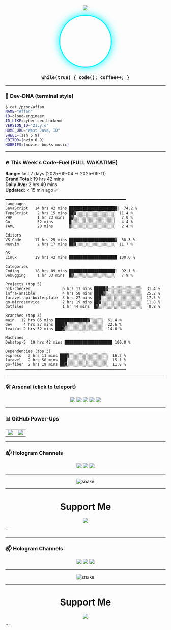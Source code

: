 
<!-- 2025 Neon-Card Edition -->
<div align="center">
  <img src="https://capsule-render.vercel.app/api?type=waving&color=gradient&height=180&section=header&text=Affan&fontSize=60&fontAlignY=35&desc=%F0%9F%9A%80%20Cloud%20%7C%20Cyber-Sec%20%7C%20Backend&descAlignY=55"/>
</div>

<p align="center">
  <img src="https://github.com/akhfhid.png" width="160" style="border-radius:50%;border:3px solid #00f5ff;box-shadow:0 0 25px #00f5ff"/>
</p>

<h3 align="center">
  <code>while(true) { code(); coffee++; }</code>
</h3>

---

### 🧪 Dev-DNA (terminal style)
```bash
$ cat /proc/affan
NAME="Affan"
ID=cloud-engineer
ID_LIKE=cyber-sec,backend
VERSION_ID="21.y.o"
HOME_URL="West Java, ID"
SHELL=(zsh 5.9)
EDITOR=(nvim 0.9)
HOBBIES=(movies books music)
```

---

### 🔥 This Week's Code-Fuel (FULL WAKATIME)
**Range:** last 7 days (2025-09-04 → 2025-09-11)  
**Grand Total:** 19 hrs 42 mins  
**Daily Avg:** 2 hrs 49 mins  
**Updated:** < 15 min ago ✅

```text
━━━━━━━━━━━━━━━━━━━━━━━━━━━━━━━━━━━━━━━━━━━━━━━━━━━━━
Languages
JavaScript   14 hrs 42 mins ████████████████████▓░  74.2 %
TypeScript    2 hrs 15 mins ██▓░░░░░░░░░░░░░░░░░  11.4 %
PHP           1 hr 23 mins  █▓░░░░░░░░░░░░░░░░░░   7.0 %
Go            52 mins       █░░░░░░░░░░░░░░░░░░░   4.4 %
YAML          28 mins       ▓░░░░░░░░░░░░░░░░░░░   2.4 %

Editors
VS Code      17 hrs 25 mins ████████████████████▓  88.3 %
Neovim        2 hrs 17 mins ██▓░░░░░░░░░░░░░░░░░  11.7 %

OS
Linux        19 hrs 42 mins █████████████████████ 100.0 %

Categories
Coding       18 hrs 09 mins ████████████████████░  92.1 %
Debugging     1 hr 33 mins  █▓░░░░░░░░░░░░░░░░░░   7.9 %

Projects (top 5)
nik-checker              6 hrs 11 mins █████▓░░░░░░░░░░░░░░░  31.4 %
infra-ansible            4 hrs 58 mins ████▓░░░░░░░░░░░░░░░░  25.2 %
laravel-api-boilerplate  3 hrs 27 mins ███░░░░░░░░░░░░░░░░░░  17.5 %
go-microservice          2 hrs 19 mins ██▓░░░░░░░░░░░░░░░░░░  11.8 %
dotfiles                 1 hr 44 mins  █▓░░░░░░░░░░░░░░░░░░░   8.8 %

Branches (top 3)
main   12 hrs 05 mins ██████████████▓░░░░░░  61.4 %
dev     4 hrs 27 mins ████▓░░░░░░░░░░░░░░░░  22.6 %
feat/ui 2 hrs 52 mins ███▓░░░░░░░░░░░░░░░░░  14.6 %

Machines
Dekstop-5  19 hrs 42 mins █████████████████████ 100.0 %

Dependencies (top 3)
express   3 hrs 11 mins ███▓░░░░░░░░░░░░░░░░░  16.2 %
laravel   2 hrs 58 mins ███░░░░░░░░░░░░░░░░░░  15.1 %
go-fiber  2 hrs 19 mins ██▓░░░░░░░░░░░░░░░░░░  11.8 %
━━━━━━━━━━━━━━━━━━━━━━━━━━━━━━━━━━━━━━━━━━━━━━━━━━━━━
```

---

### 🛠️ Arsenal (click to teleport)
<p align="center">
  <a href="https://nodejs.org"><img src="https://img.shields.io/badge/Node-20-339933?style=flat&logo=nodedotjs&logoColor=white"/></a>
  <a href="https://golang.org"><img src="https://img.shields.io/badge/Go-1.22-00ADD8?style=flat&logo=go&logoColor=white"/></a>
  <a href="https://laravel.com"><img src="https://img.shields.io/badge/Laravel-11-FF2D20?style=flat&logo=laravel&logoColor=white"/></a>
  <a href="https://docker.com"><img src="https://img.shields.io/badge/Docker-24-2496ED?style=flat&logo=docker&logoColor=white"/></a>
  <a href="https://aws.amazon.com"><img src="https://img.shields.io/badge/AWS-Architect-FF9900?style=flat&logo=amazonaws&logoColor=white"/></a>
</p>

---

### 📊 GitHub Power-Ups
<table align="center">
  <tr>
    <td><img src="https://github-readme-stats.vercel.app/api?username=akhfhid&show_icons=true&theme=react&hide_border=true&bg_color=00000000"/></td>
    <td><img src="https://github-readme-stats.vercel.app/api/top-langs/?username=akhfhid&layout=compact&theme=react&hide_border=true&bg_color=00000000"/></td>
  </tr>
</table>

---

### 📬 Hologram Channels
<p align="center">
  <a href="https://instagram.com/aff4n__" target="_blank"><img src="https://img.shields.io/badge/IG-%40aff4n__-E4405F?style=for-the-badge&logo=instagram&logoColor=white"/></a>
  <a href="https://t.me/affankhhdyh" target="_blank"><img src="https://img.shields.io/badge/Telegram-@affankhhdyh-2CA5E0?style=for-the-badge&logo=telegram&logoColor=white"/></a>
  <a href="mailto:neoaffan2@gmail.com" target="_blank"><img src="https://img.shields.io/badge/Email-neoaffan2@gmail.com-D14836?style=for-the-badge&logo=gmail&logoColor=white"/></a>
</p>

---

<div align="center">
  <img src="https://raw.githubusercontent.com/akhfhid/akhfhid/output/github-snake.svg" alt="snake"/>
</div>

---

<h1 align="center">Support Me</h1>
<p align="center">
  <a href="https://github.com/sponsors/akhfhid" target="_blank">
    <img src="https://img.shields.io/badge/Sponsor-@akhfhid-ea4aaa?style=for-the-badge&logo=github&logoColor=white"/>
  </a>
</p>
```  </tr>
</table>

---

### 📬 Hologram Channels
<p align="center">
  <a href="https://instagram.com/aff4n__" target="_blank"><img src="https://img.shields.io/badge/IG-%40aff4n__-E4405F?style=for-the-badge&logo=instagram&logoColor=white"/></a>
  <a href="https://t.me/affankhhdyh" target="_blank"><img src="https://img.shields.io/badge/Telegram-@affankhhdyh-2CA5E0?style=for-the-badge&logo=telegram&logoColor=white"/></a>
  <a href="mailto:neoaffan2@gmail.com" target="_blank"><img src="https://img.shields.io/badge/Email-neoaffan2@gmail.com-D14836?style=for-the-badge&logo=gmail&logoColor=white"/></a>
</p>

---

<div align="center">
  <img src="https://raw.githubusercontent.com/akhfhid/akhfhid/output/github-snake.svg" alt="snake"/>
</div>

---

<h1 align="center">Support Me</h1>
<p align="center">
  <a href="https://github.com/sponsors/akhfhid" target="_blank">
    <img src="https://img.shields.io/badge/Sponsor-@akhfhid-ea4aaa?style=for-the-badge&logo=github&logoColor=white"/>
  </a>
</p>
```
